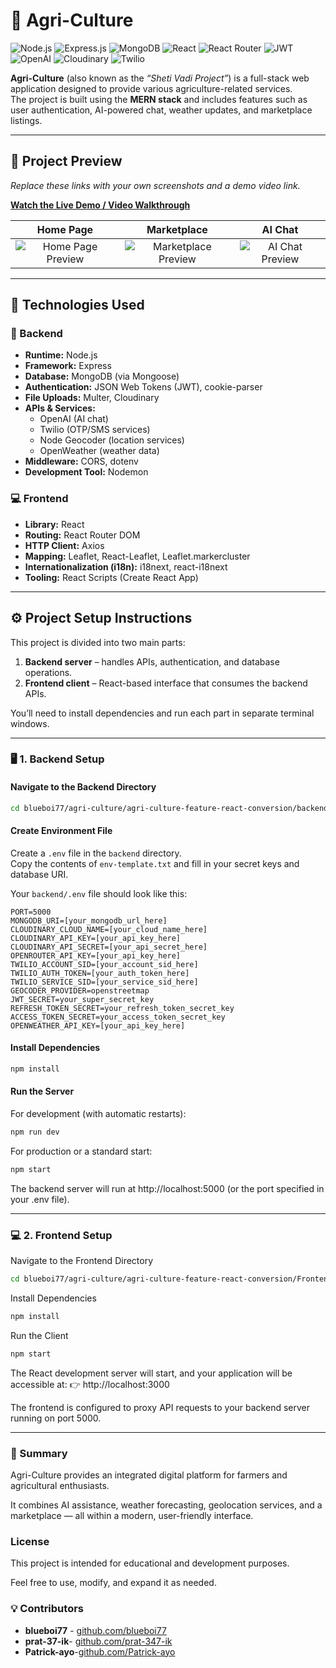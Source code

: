 # 🌾 Agri-Culture

![Node.js](https://img.shields.io/badge/Node.js-339933?style=for-the-badge&logo=nodedotjs&logoColor=white)
![Express.js](https://img.shields.io/badge/Express.js-000000?style=for-the-badge&logo=express&logoColor=white)
![MongoDB](https://img.shields.io/badge/MongoDB-47A248?style=for-the-badge&logo=mongodb&logoColor=white)
![React](https://img.shields.io/badge/React-61DAFB?style=for-the-badge&logo=react&logoColor=black)
![React Router](https://img.shields.io/badge/React_Router-CA4245?style=for-the-badge&logo=reactrouter&logoColor=white)
![JWT](https://img.shields.io/badge/JWT-000000?style=for-the-badge&logo=jsonwebtokens&logoColor=white)
![OpenAI](https://img.shields.io/badge/OpenAI-412991?style=for-the-badge&logo=openai&logoColor=white)
![Cloudinary](https://img.shields.io/badge/Cloudinary-3448C5?style=for-the-badge&logo=cloudinary&logoColor=white)
![Twilio](https://img.shields.io/badge/Twilio-F22F46?style=for-the-badge&logo=twilio&logoColor=white)

**Agri-Culture** (also known as the *“Sheti Vadi Project”*) is a full-stack web application designed to provide various agriculture-related services.  
The project is built using the **MERN stack** and includes features such as user authentication, AI-powered chat, weather updates, and marketplace listings.

---

## 📸 Project Preview

*Replace these links with your own screenshots and a demo video link.*

**[Watch the Live Demo / Video Walkthrough](http://your-demo-link.com)**

| Home Page | Marketplace | AI Chat |
| :---: | :---: | :---: |
| ![Home Page Preview](path/to/your/homepage-screenshot.png) | ![Marketplace Preview](path/to/your/marketplace-screenshot.png) | ![AI Chat Preview](path/to/your/chat-screenshot.png) |

---

## 🚀 Technologies Used

### 🧩 Backend

- **Runtime:** Node.js  
- **Framework:** Express  
- **Database:** MongoDB (via Mongoose)  
- **Authentication:** JSON Web Tokens (JWT), cookie-parser  
- **File Uploads:** Multer, Cloudinary  
- **APIs & Services:**
  - OpenAI (AI chat)
  - Twilio (OTP/SMS services)
  - Node Geocoder (location services)
  - OpenWeather (weather data)
- **Middleware:** CORS, dotenv  
- **Development Tool:** Nodemon  

### 💻 Frontend

- **Library:** React  
- **Routing:** React Router DOM  
- **HTTP Client:** Axios  
- **Mapping:** Leaflet, React-Leaflet, Leaflet.markercluster  
- **Internationalization (i18n):** i18next, react-i18next  
- **Tooling:** React Scripts (Create React App)

---

## ⚙️ Project Setup Instructions

This project is divided into two main parts:  
1. **Backend server** – handles APIs, authentication, and database operations.  
2. **Frontend client** – React-based interface that consumes the backend APIs.  

You’ll need to install dependencies and run each part in separate terminal windows.

---

### 🖥️ 1. Backend Setup

#### **Navigate to the Backend Directory**
```bash
cd blueboi77/agri-culture/agri-culture-feature-react-conversion/backend
```

#### **Create Environment File**

Create a `.env` file in the `backend` directory.  
Copy the contents of `env-template.txt` and fill in your secret keys and database URI.

Your `backend/.env` file should look like this:

```env
PORT=5000
MONGODB_URI=[your_mongodb_url_here]
CLOUDINARY_CLOUD_NAME=[your_cloud_name_here]
CLOUDINARY_API_KEY=[your_api_key_here]
CLOUDINARY_API_SECRET=[your_api_secret_here]
OPENROUTER_API_KEY=[your_api_key_here]
TWILIO_ACCOUNT_SID=[your_account_sid_here]
TWILIO_AUTH_TOKEN=[your_auth_token_here]
TWILIO_SERVICE_SID=[your_service_sid_here]
GEOCODER_PROVIDER=openstreetmap
JWT_SECRET=your_super_secret_key
REFRESH_TOKEN_SECRET=your_refresh_token_secret_key
ACCESS_TOKEN_SECRET=your_access_token_secret_key
OPENWEATHER_API_KEY=[your_api_key_here]
```
#### **Install Dependencies**
```bash
npm install
```

#### **Run the Server**
For development (with automatic restarts):
```bash
npm run dev
```
For production or a standard start:
```bash
npm start
```
The backend server will run at http://localhost:5000 (or the port specified in your .env file).

---

### 💻 2. Frontend Setup

Navigate to the Frontend Directory
```bash
cd blueboi77/agri-culture/agri-culture-feature-react-conversion/Frontend/client
```
Install Dependencies
```bash
npm install
```
Run the Client
```bash
npm start
```
The React development server will start, and your application will be accessible at:
👉 http://localhost:3000

The frontend is configured to proxy API requests to your backend server running on port 5000.

---

### 🌱 Summary

Agri-Culture provides an integrated digital platform for farmers and agricultural enthusiasts.

It combines AI assistance, weather forecasting, geolocation services, and a marketplace — all within a modern, user-friendly interface.

### License

This project is intended for educational and development purposes.

Feel free to use, modify, and expand it as needed.

### 💡 Contributors

* **blueboi77** - [github.com/blueboi77](https://github.com/blueboi77)
* **prat-37-ik**- [github.com/prat-347-ik](https://github.com/prat-347-ik)
* **Patrick-ayo**-[github.com/Patrick-ayo](https://github.com/Patrick-ayo)









